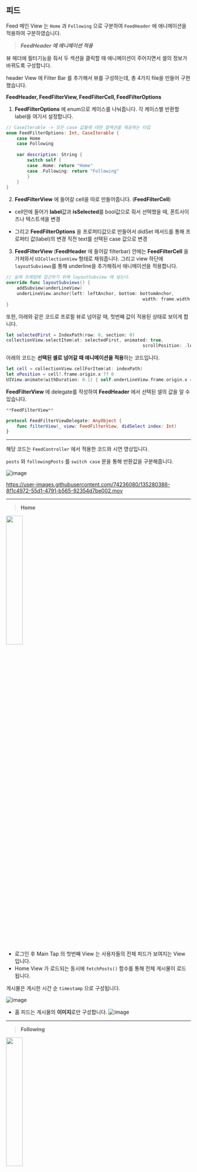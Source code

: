 ## 피드

Feed 메인 View 는 `Home` 과 `Following` 으로 구분하여 `FeedHeader` 에 애니메이션을 적용하여 구분하였습니다.


> ***FeedHeader 에 애니메이션 적용***
> 



뷰 헤더에 필터기능을 줘서 두 섹션을 클릭할 때 애니메이션이 주어지면서 셀의 정보가 바뀌도록 구성합니다.

header View 에 Filter Bar 를 추가해서 뷰를 구성하는데, 총 4가지 file을 만들어 구현했습니다. 

**FeedHeader, FeedFilterView, FeedFilterCell, FeedFilterOptions**



1. **FeedFilterOptions** 에 enum으로 케이스를 나눠줍니다. 각 케이스별 반환할 label을 여기서 설정합니다.

```swift
// CaseIterable -> 모든 case 값들에 대한 컬렉션을 제공하는 타입
enum FeedFilterOptions: Int, CaseIterable {
    case Home
    case Following
    
    var description: String {
        switch self {
        case .Home: return "Home"
        case .Following: return "Following"
        }
    }
}
```



2. **FeedFilterView** 에 들어갈 cell을 따로 만들어줍니다. (**FeedFilterCell**)

- cell안에 들어가 **label**값과 **isSelected**를 bool값으로 줘서 선택했을 때, 폰트사이즈나 텍스트색을 변경

- 그리고 **FeedFilterOptions** 을 프로퍼티값으로 만들어서 didSet 메서드를 통해 프로퍼티 값(label)의 변경 직전 text를 선택된 case 값으로 변경




3. **FeedFilterView** (**FeedHeader** 에 들어갈 filterbar) 안에는 **FeedFilterCell** 을 가져와서 `UICollectionView` 형태로 채워줍니다. 그리고 view 하단에 `layoutSubviews`를 통해 underline을 추가해줘서 애니메이션을 적용합니다.

```swift
// 실제 프레임에 접근하기 위해 layoutSubview 에 넣는다.
override func layoutSubviews() {
    addSubview(underLineView)
    underLineView.anchor(left: leftAnchor, bottom: bottomAnchor, 
													width: frame.width / 2, height: 2)
}
```

또한, 아래와 같은 코드로 프로필 뷰로 넘어갈 때, 첫번째 값이 적용된 상태로 보이게 합니다.

```swift
let selectedFirst = IndexPath(row: 0, section: 0)
collectionView.selectItem(at: selectedFirst, animated: true, 
													scrollPosition: .left)
```

아래의 코드는 **선택된 셀로 넘어갈 때 애니메이션을 적용**하는 코드입니다.

```swift
let cell = collectionView.cellForItem(at: indexPath)
let xPosition = cell?.frame.origin.x ?? 0
UIView.animate(withDuration: 0.1) { self.underLineView.frame.origin.x = xPosition }
```

**FeedFilterView** 에 delegate를 작성하여 **FeedHeader** 에서 선택된 셀의 값을 알 수 있습니다.

```swift
**FeedFilterView**

protocol FeedFilterViewDelegate: AnyObject {
    func filterView(_ view: FeedFilterView, didSelect index: Int)
}
```


---

해당 코드는 `FeedController` 에서 적용한 코드와 시연 영상입니다.

`posts` 와 `followingPosts` 를 `switch case` 문을 통해 반환값을 구분해줍니다.

![image](https://user-images.githubusercontent.com/74236080/135280236-5b5629be-f391-4745-a912-5ac6acb422e4.png)

https://user-images.githubusercontent.com/74236080/135280386-8f1c4972-55d1-4791-b565-92354d7be002.mov


---

> **Home**
>

<img src = "https://user-images.githubusercontent.com/74236080/135280439-2543f5da-7a91-419f-b87a-b90a630f6be9.png" width="30%" height="30%">

- 로그인 후 Main Tap 의 첫번째 View 는 사용자들의 전체 피드가 보여지는 View 입니다.
- Home View 가 로드되는 동시에 `fetchPosts()` 함수를 통해 전체 게시물이 로드됩니다.




게시물은 게시한 시간 순 `timestamp` 으로 구성됩니다.

![image](https://user-images.githubusercontent.com/74236080/135280576-7b77aa91-a5e3-4349-8cd4-766bd14dfdb1.png)



- 홈 피드는 게시물의 **이미지**로만 구성합니다.
![image](https://user-images.githubusercontent.com/74236080/135280628-53f34691-f46c-46fc-a568-84e7673bd986.png)



---

> **Following**
> 

<img src = "https://user-images.githubusercontent.com/74236080/135280697-256e3391-d721-4454-b978-8a1a76e42eff.png" width="30%" height="30%">



- Following View 는 로그인한 사용자가 팔로우한 사용자들의 게시물로만 View 를 구성합니다.
- Following View 가 로드되는 동시에 `fetchFollowingPosts()` 함수를 통해 팔로잉한 사용자의 게시물이 로드됩니다.

![image](https://user-images.githubusercontent.com/74236080/135280765-8bd60842-5437-4b1b-837b-ba5fadc7fdcd.png)



- 팔로잉 피드는 게시물을 게시한 사용자의 프로필 이미지와 이름과 게시물의 이미지로 구성합니다.

> **Following View 에 팔로우한 사용자의 게시물만 가져오기 위해서 Firebase에 각 User에 "following-user-posts"라는 collection을 생성하여 각 User가 Following한 사용자 게시물의 postID를 저장하고 업데이트하는 API코드 작성하였습니다.**
> 

![image](https://user-images.githubusercontent.com/74236080/135280799-ab550bec-2264-4828-a334-c0eceee6acfc.png)




**Firebase ["following-user-posts"] 저장 경로**

![image](https://user-images.githubusercontent.com/74236080/135280846-7574a244-283b-413a-a381-e0f611e15b48.png)

![image](https://user-images.githubusercontent.com/74236080/135280918-348ccb91-2e1e-4662-80fa-6564a2c287a9.png)



### NavigationBar

- navigationBar 의 **왼쪽**은 로그인한 사용자의 프로필을 통해 자신의 `프로필`로 전환할 수 있습니다.
- navigationBar 의 **오른쪽**은 `알림정보`와 `메세지함`으로 전환할 수 있게 했습니다.



---
---



## 검색

<img src = "https://user-images.githubusercontent.com/74236080/135281781-6a932ff5-5b30-4a1e-846e-708647876e63.png" width="30%" height="30%"><img src = "https://user-images.githubusercontent.com/74236080/135281802-563ed5d0-057e-4a40-8241-d8b62789086b.png" width="30%" height="30%">



> **검색 화면은 `TableView` 로 구성하여 navigationBar 에 Search Bar 를 추가해서 검색기능을 구현하였습니다.**
> 

![image](https://user-images.githubusercontent.com/74236080/135282165-564da0de-225a-4388-8fb5-bf9cb09e4fb9.png)




> **`filterUsers` 프로퍼티를 만들어서 사용자의 이름과 전공에 포함되는 단어를 필터하여 사용자를 찾을 수 있게 구현하였습니다.**
> 

![image](https://user-images.githubusercontent.com/74236080/135282225-3bb91e72-f460-41f3-b00a-996a7d9b320c.png)

![image](https://user-images.githubusercontent.com/74236080/135282268-210390a3-68d5-4eb1-8857-9f9f864e4f6d.png)

![image](https://user-images.githubusercontent.com/74236080/135282311-15ea6486-e33e-456e-8924-9be81652936f.png)




> **로그인한 사용자는 목록에서 제거해주었습니다.**
> 

![image](https://user-images.githubusercontent.com/74236080/135282348-00730e29-5b0f-4206-9329-f8645217c2a1.png)



---
---



## 업로드

> **`YPImagePicker` 라이브러리를 사용하여 이미지 업로드**
>

<img src = "https://user-images.githubusercontent.com/74236080/135282578-836b1185-546e-4f34-9036-c05544ce2e33.png" width="30%" height="30%">



1️⃣   Main Tap Bar 에서 `+` 를 클릭하면 **앨범의 접근을 요청**합니다.

info.plist 에서 `Privacy - Photo Library Usage Description` 를 추가해줍니다.

![image](https://user-images.githubusercontent.com/74236080/135282731-26fa8f09-4a7f-4730-ace0-99abffdd10b1.png)




> **[MainTapController]에서 `UITabBarControllerDelegate` 메소드를 호출합니다.**
> 

![image](https://user-images.githubusercontent.com/74236080/135283108-4460ad59-01c6-48ed-885e-fbe60a2ac6ad.png)






2️⃣   `YPImagePicker` 라이브러리를 통해 이미지를 가져와 필터와 자르기 기능을 사용할 수 있습니다.

<img src = "https://user-images.githubusercontent.com/74236080/135283176-a6e09934-216a-4b05-baca-a1fd27cb0bdf.png" width="30%" height="30%">




3️⃣   필터와 자르기 등 이미지 선택을 마치면 `upload View` 로 전환됩니다.


<img src = "https://user-images.githubusercontent.com/74236080/135283285-e2bf8986-1f54-4d89-9e89-bb55b59ce109.png" width="30%" height="30%">


- `upload View` 는 선택한 이미지와 작품명과 작품을 소개하는 TextField 로 구성됩니다.
- TextField 의 작성을 마치면 `Share` 버튼을 통해 Firebase 에 게시물을 저장하고, Feed 로 화면이 전환되면서 게시물을 업로드합니다.

---

입력을 마친 뒤 `Share` 버튼을 누르면 로딩 뷰가 생성되고, PostService 의 `uploadPost` 함수를 호출합니다.

![image](https://user-images.githubusercontent.com/74236080/135283363-ac97099d-3402-4672-a63f-673f64ebd70c.png)



이미지를 포함한 데이터를 저장한 뒤 `Firebase_Post` 컬렉션에 데이터를 추가합니다.
또한, 팔로잉한 유저의 게시물에도 추가해서, `Following-Feed` 에도 업로드되도록 합니다.

![image](https://user-images.githubusercontent.com/74236080/135283434-19c07c49-8bcd-4884-917d-caeda5330744.png)

![image](https://user-images.githubusercontent.com/74236080/135283473-fd7a66c5-2919-4af6-88e9-7148b6fc10c9.png)




---
---


## 프로필

### 로그인한 사용자 프로필


<img src = "https://user-images.githubusercontent.com/74236080/135283774-40f54d7c-cf5e-4e8b-ac86-2c7a21fd6a2c.png" width="30%" height="30%"><img src = "https://user-images.githubusercontent.com/74236080/135283818-316ef383-a7f2-4774-8a8f-cf1183f319b5.png" width="30%" height="30%"><img src = "https://user-images.githubusercontent.com/74236080/135283839-0c30c0a3-6822-4d85-8a90-bed7b518465b.png" width="30%" height="30%">


- 로그인한 사용자의 프로필 View 는 **프로필을 편집**할 수 있는 View 와 **메세지함** View 로 전환할 수 있는 버튼으로 구성됩니다.
- 프로필 View 로 전환이 되면 해당 사용자의 `uid` 를 통해 해당 사용자의 게시물을 로드합니다.
    
    
    
    
    **새로고침** `collectionView.refreshControl?.endRefreshing()`

![image](https://user-images.githubusercontent.com/74236080/135283959-2a7be352-5f9d-46c0-846d-e173111300e3.png)


---


### 다른 사용자의 프로필

<img src = "https://user-images.githubusercontent.com/74236080/135284066-98a7c773-8b8c-437c-94aa-27d8373368eb.png" width="30%" height="30%"><img src = "https://user-images.githubusercontent.com/74236080/135284106-a0d38c61-345d-4142-8f0f-dcf326289b2e.png" width="30%" height="30%"><img src = "https://user-images.githubusercontent.com/74236080/135284085-87eac7f9-248a-4217-be2c-92f622cd8e23.png" width="30%" height="30%">




- 로그인한 사용자가 다른 사용자의 프로필을 들어가면,  **팔로우 / 언팔로우** 기능을 가진 버튼과 해당 사용자와의 **채팅창으로 전환**할 수 있는 버튼으로 구성됩니다.
- 다른 사용자의 프로필로 갔을 때, **팔로우 / 언팔로우** 기능을 위해 현재 프로필 `user.uid` 를 통해 `isFollowed 의 Bool 값`으로 팔로우 여부를 확인합니다.
    
![image](https://user-images.githubusercontent.com/74236080/135284216-108a224c-4b93-4580-a2bc-fa13564e4205.png)

![image](https://user-images.githubusercontent.com/74236080/135284248-b44c9baa-4a3b-4bcf-a965-daca1437454c.png)
    




- 프로필의 팔로우와 언팔로우의 수를 체크해서 UI 에 띄웁니다.

![image](https://user-images.githubusercontent.com/74236080/135284302-3d72f60e-3ce6-4b2d-bacd-a0905fc0ccaf.png)
![image](https://user-images.githubusercontent.com/74236080/135284318-0bb5de68-d752-4843-b9fc-d3daa5d6f730.png)


- `ProfileHeaderDelegate` 를 연결하여 로그인한 사용자의 프로필과 아닌 프로필을 구분해서 기능을 구현했습니다.
    
    
---


> **프로필 편집 / 팔로우**
> 

![image](https://user-images.githubusercontent.com/74236080/135284376-b191dab3-e6f8-4623-88fb-5ab1958db1f2.png)

---


> **메세지 함 / 로그인한 사용자와의 채팅 View**
> 

![image](https://user-images.githubusercontent.com/74236080/135284422-3576413d-ae87-474e-a07e-03b602c9826f.png)

---



### 프로필 편집

편집 기능을 구현하기 전 **게시물**이나 **알림** 기능을 구현할 때, 데이터를 `User` 로 설정하지 않고, `user.profileImage`, `user.name` ,,, 이런 식으로 설정을 해놔서 업데이트 코드를 짜는 과정에서 시간이 많이 지체 되었습니다.

애초에 앱 출시 목적이 아닌 기능을 구현해보는 공부과정으로 시작했기에 전체 코드를 엎기보단 **update** 코드를 작성해주는 방법으로 코드를 작성하였습니다.

- 우선 프로필 이미지나 사용자 정보 중 하나만 입력되더라고 편집 기능이 실행 될 수 있도록 경우의 수를 나누어 주었습니다.

1️⃣  프로필 이미지만 변경

2️⃣  사용자 정보만 변경

3️⃣  프로필 이미지와 사용자 정보 둘다 변경

![image](https://user-images.githubusercontent.com/74236080/135284547-214c245b-a871-4b44-9c32-e315d4adf22c.png)

![image](https://user-images.githubusercontent.com/74236080/135284578-9fbb74cd-e8e8-4fa8-8779-f0a8434e4852.png)



**사용자 정보 업데이트**

saveUserData() 를 호출하면, 사용자의 `name`, `major`, `bio` 데이터를 업데이트합니다.

게시물과 알림 각각 코드에 `whereField` 를 사용하여 `uid` 와 동일화시켜서 게시물과 알림의 user 정보도 같이 업데이트 해줍니다.

![image](https://user-images.githubusercontent.com/74236080/135284605-7cde55c4-d4e9-4bc9-b47c-855cd08f8037.png)



**프로필 이미지 변경**

사용자 정보를 업데이트시키는 방식과 같이 프로필 이미지도 업데이트하는 코드를 작성하였으나, 업데이트가 밀리는 오류가 생겨서 수정중에 있습니다.

![image](https://user-images.githubusercontent.com/74236080/135284634-f5fd27c3-a2e5-4537-81d7-eb57f50e11ca.png)


---

### 로그아웃

<img src = "https://user-images.githubusercontent.com/74236080/135284768-9ae72168-7b4e-42fc-aaac-300f3ad82504.png" width="30%" height="30%"><img src = "https://user-images.githubusercontent.com/74236080/135284792-e9596731-c25e-46c1-9d97-2dd22bcd30aa.png" width="30%" height="30%">

> 편집 View 의 **Footer** **View** 에 로그아웃 버튼을 생성하여 로그아웃 기능을 구현하였습니다.
> 

1. FooterView - **Protocol** 생성

![image](https://user-images.githubusercontent.com/74236080/135284873-128e389c-c32e-4e6d-b4b5-27cc82ba21dd.png)




2. 편집 VC 에 [EditProfileFooterDelegate] **Protocol** 을 채택하여 **로그아웃** **actionSheet** 띄우기

![image](https://user-images.githubusercontent.com/74236080/135284919-bac40fb5-76b5-4006-8929-4d45f1b89f7c.png)

로그아웃을 눌렀을 때, 편집 View 가 닫히고 로그인 View 로 이동하기 위해 
편집 VC 에 **새로운 Protocol 을 생성**하였습니다.



3. [EditProfileControllerDelegate] **Protocol** 생성

- **handleLogout** 추가

편집 View 가 사라지고, **handleLogout()** 실행

```swift
self.dismiss(animated: true) { self.delegate?.handleLogout() }
```

![image](https://user-images.githubusercontent.com/74236080/135285003-ad83b310-5d22-4dc2-8a61-420c364336e4.png)




4. 프로필 VC 에 **Protocol** 을 채택하여 **handleLogout()** 실행

![image](https://user-images.githubusercontent.com/74236080/135285049-ff3348ef-8e10-4830-bcef-16637ec70245.png)

https://user-images.githubusercontent.com/74236080/135285170-44893043-debb-492d-b63d-3e859cff7c6a.mov



---
---

## 알림

알림의 기능은 A가 B의 게시물에 **댓글, 좋아요, 팔로잉** 했을 때, B의 계정에 알림이 뜨도록 구현합니다.

```swift
// 로그인한 계정 A
guard let currentUid = Auth.auth().currentUser?.uid else { return }

// 알림을 받을 계정 B
guard postOwnerUid != currentUid else { return }
```

![image](https://user-images.githubusercontent.com/74236080/135286753-e0136a26-7dfd-43a6-ad1e-a3bf678a0b07.png)



---

1️⃣    **댓글** 

**CommentController** 에서 댓글 `게시` 버튼을 누르면,  `post.ownerUid` 의 사용자에게 알림

![image](https://user-images.githubusercontent.com/74236080/135286781-82831dfc-139d-42f5-99ce-f9db35681822.png)




2️⃣    **좋아요**

**PostController** 에서 ❤️  을 누르면, `post.ownerUid` 의 사용자에게 알림

![image](https://user-images.githubusercontent.com/74236080/135286819-cd498f65-9df7-4861-a69b-671e96dcc95a.png)




3️⃣    **팔로우**

ProfileController 에서 팔로우 버튼을 누르면, 해당 사용자의 `user.uid` 의 사용자에게 알림

![image](https://user-images.githubusercontent.com/74236080/135286847-932999bb-e17b-46bc-b959-b5f72c7f8acf.png)





---

### PostOwnerUid

- 알림 View 로 이동을 하면, 해당 사용자에게 저장된 알림들이 로드됩니다. (시간순 `timestamp`)


![image](https://user-images.githubusercontent.com/74236080/135286872-1a05bc9c-59ca-41a6-a1be-1a7ff992e8ff.png)

![image](https://user-images.githubusercontent.com/74236080/135286902-1411a8f9-a5fb-4eb2-85ae-28665b55a979.png)



- 다른 사용자가 해당 사용자에게 팔로우를 했다는 알림이 있으면, **그 사용자에 대한 팔로우 여부를 체크**하여 팔로우 / 언팔로우 할 수 있습니다.

![image](https://user-images.githubusercontent.com/74236080/135286916-78a3bf3f-00da-431f-bbd7-44a4678ba244.png)

---


<img src = "https://user-images.githubusercontent.com/74236080/135286973-b763f743-3bbf-44d1-92e5-7697977bbd89.png" width="30%" height="30%">


> **알림 타입을 [좋아요] [팔로우] [댓글]로 구분**
> 

> **알림 타입에 따른 화면 전환**
> 
- [좋아요] 알림 → 해당 게시물
- [팔로우] 알림 → 해당 사용자의 프로필
- [댓글] 알림 → 해당 게시물의 댓글

> **버튼 기능 구분**
> 
- 프로필 이미지 → 해당 사용자 프로필
- 팔로우 버튼
- 게시물 이미지 → 해당 게시물



1. **알림 타입을 [좋아요] [팔로우] [댓글] 을 Enum 타입으로 구분**

![image](https://user-images.githubusercontent.com/74236080/135287102-04039ba2-644a-454e-9226-05ce2a3a2eec.png)



2. **알림 타입에 따른 화면 전환**
    
    
![image](https://user-images.githubusercontent.com/74236080/135287137-9e83d06c-ecf0-4138-9d0a-81a41907fe23.png)


    

3. **버튼 기능 구분**

![image](https://user-images.githubusercontent.com/74236080/135287171-ab9c3a9f-105e-40ab-b8d7-837b83a525e7.png)






---
---

## 게시물


<img src = "https://user-images.githubusercontent.com/74236080/135287267-f1998996-30b0-43fb-9113-097a04d08fed.png" width="30%" height="30%">


- `게시물 이미지`, `작품 제목`, `작품 소개`, `댓글`, `좋아요`, `게시한 시간`, `게시한 사용자 프로필이미지`, `이름` 으로 구성되어있습니다.
- 좋아요 버튼을 누르면 하트는 빨간색으로 바뀌고, 카운트 수가 UI 에 띄워집니다.
- 댓글 또한 댓글을 작성하면 댓글 카운트가 세집니다.
- 아래 프로필 이미지와 이름은 해당 게시물을 올린 사용자의 프로필로 이동할 수 있습니다.



<img src = "https://user-images.githubusercontent.com/74236080/135287380-7d3931f8-ae54-40de-874e-3a9f59e4efa3.png" width="30%" height="30%">


- 헤더 View 에는 해당 게시물의 정보를 띄우고, Cell 은 댓글을 단 사용자의 정보와 댓글을 띄웁니다.
- 해당 View 에 `InputTextView` 를 추가해서 댓글기능을 구현합니다.

---

### InputTextView 구현

1. UIView (CommentInputAccesoryView) 를 생성하여 `InputTextView` 와 `UIButton` 을 배치합니다.
- UI 구성에서 comment줄과 inputAccesoryView가 겹치지 않게 백그라운드 색상을 **white** 로 설정합니다.
- 그리고 키보드를 열고 내리면서의 높이 변화와 장치의 화면에 따라 유연하게 변형하는 코드도 추가합니다.


![image](https://user-images.githubusercontent.com/74236080/135287465-fead0dde-9229-473b-9d05-e401d4006d67.png)

- Cell 과 구분을 두기 위한 선을 추가해줍니다.


![image](https://user-images.githubusercontent.com/74236080/135287488-1336e3d9-141a-41e9-ba88-32c42969cc6a.png)


2. CommentController 로 넘어와서 InputTextView 의 `frame` 을 잡아줍니다.
    
![image](https://user-images.githubusercontent.com/74236080/135287528-115b8ca1-bfc8-4a9e-9e0d-c0d7068fba28.png)
    

Main Tab Bar 를 사라지게 하고 InputTextView 로 띄울 수 있게 화면이 나타날 때 Tab Bar 를 숨기고, 화면이 사라질 때 Tab Bar 를 띄웁니다.


![image](https://user-images.githubusercontent.com/74236080/135287596-22c98d17-cc0e-47b3-8c11-fc2a614e9d1d.png)

3. CommentInputAccesoryView 에 Protocol 을 생성하여, CommentVC 에 **Protocol** 을 채택해 댓글 데이터를 Firebase 에 저장합니다.

![image](https://user-images.githubusercontent.com/74236080/135287643-76445f59-9ae4-4032-8130-e94b1c77e4b4.png)



- Firebase 에 저장하는 데이터 형식은 다음과 같습니다.

![image](https://user-images.githubusercontent.com/74236080/135287686-fb8c255f-f9f0-4fa8-a8ae-f5af1a87d1df.png)


- 댓글을 게시하고 난 뒤, text 는 없앱니다.

```swift
inputView.clearCommentTextView()
```

![image](https://user-images.githubusercontent.com/74236080/135287715-6f0594bc-9c05-4868-8f9a-5cc3a9a3fd8d.png)



---

**사용자가 댓글을 게시하는 순간 Cell 에 추가할 수 있도록 구현합니다.**

CommentVC 를 로드할 때, 해당 게시물의 댓글을 가져옵니다.

![image](https://user-images.githubusercontent.com/74236080/135287756-349467c8-e57d-477e-9790-311ed5a9632c.png)



해당 게시물에 `comments` 컬렉션을 생성하여 시간순으로 데이터를 저장합니다.

```swift
let query = COL_POSTS.document(postID).collection("comments")
						.order(by: "timestamp", descending: true)
```

해당 쿼리는 Firebase 에서 데이터의 변경을 감지하는 **addSnapshotListener** 을 사용하여 즉시 Cell 에 반영할 수 있도록 합니다.

**addSnapshotListener**

> 해당 댓글을 수신한 다음 해당 댓글을 기반으로 UI를 업데이트합니다.
API 호출을 수동으로 수행할 필요없이 데이터베이스에 추가되는 즉시 새로운 comment가 데이터를 새로고침하기 위해 포스트하는 것과 같습니다.
>


![image](https://user-images.githubusercontent.com/74236080/135287817-080aad67-ea97-4492-8a1e-2f76392fd368.png)



https://user-images.githubusercontent.com/74236080/135287862-22d06441-f807-4077-b1ca-9f088f8d0713.mov




---
---

## 메세지


1. **메세지**

> 처음 메세지 화면은 상대의 유저정보와 최신 대화내용을 구성
> 


**Firebase에  `recent-messages` collection을 만들어서 최근 대화 텍스트를 [addSnapshotListener] 메서드로 실시간으로 업데이트해서 가져옵니다.**


<img src = "https://user-images.githubusercontent.com/74236080/135288047-e678bec1-950b-4d7c-84b4-625d87624dba.png" width="30%" height="30%">



Message 객체에 `chatPartnerId` 는 메세지창에 메세지를 보낸 유저를 가리킨다.

![image](https://user-images.githubusercontent.com/74236080/135288115-e2200831-32ff-4f5d-a25b-b6f9d44041f4.png)



`chatPartnerId` 와의 **Conversation** 데이터를 실시간으로 가져와서 TableView 에 가장 최근 대화 내용을 띄웁니다.

![image](https://user-images.githubusercontent.com/74236080/135288217-86e6aac8-678c-4b76-a9df-d90fd9b50855.png)




2. **새 매세지**

<img src = "https://user-images.githubusercontent.com/74236080/135288301-8f8aa655-b8f2-4afc-875e-f15d1bf92661.png" width="30%" height="30%">



- [검색]에서와 같이 그대로 유저정보를 가져옵니다.
- 해당 유저를 선택하면 해당 유저와의 채팅화면으로 전환됩니다.




3. 채팅


<img src = "https://user-images.githubusercontent.com/74236080/135288414-9d470c90-0139-41b0-be78-7d40f4c618da.png" width="30%" height="30%"><img src = "https://user-images.githubusercontent.com/74236080/135288430-77dd5494-1412-4358-870c-24ac76d6963e.png" width="30%" height="30%">




- **로그인한 사용자와 구분하기 위해 [왼쪽] [오른쪽]으로 제약조건(NSLayoutConstraint)을 추가해서 
좌, 우 레이아웃으로 설정합니다.**


![image](https://user-images.githubusercontent.com/74236080/135288507-491a2098-7942-4dd8-8766-98ef7d72f4e2.png)

![image](https://user-images.githubusercontent.com/74236080/135288533-b01059c7-a8dc-44be-8638-5e9c847efe02.png)

![image](https://user-images.githubusercontent.com/74236080/135288547-02b6cf52-936a-4567-b701-312636830d34.png)





- **앞선 최근 메세지 텍스트를 가져오는 것과 마찬가지로 메세지를 보내면 실시간으로 업데이트해서 View에 띄울 수 있게 해줍니다.**

![image](https://user-images.githubusercontent.com/74236080/135288570-3c98f3d3-76e1-434f-afd6-da73ff1fa8b0.png)



보낸 메세지는 Firebase 에 아래와 같이 저장됩니다.

- 보낸 사용자 uid
- text 내용
- 보낸 시간
- 받는 사용자 uid
    
    
![image](https://user-images.githubusercontent.com/74236080/135288602-f0c48836-086e-450b-8174-5389b1bc39fe.png)

